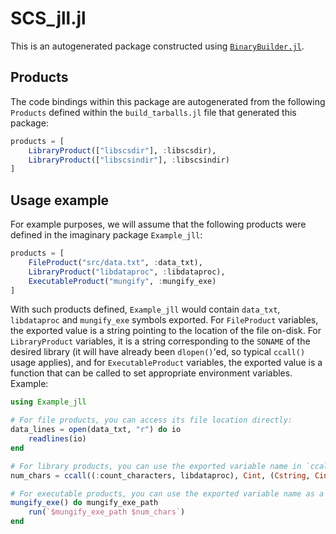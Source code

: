 # SCS_jll.jl

This is an autogenerated package constructed using [`BinaryBuilder.jl`](https://github.com/JuliaPackaging/BinaryBuilder.jl).

## Products

The code bindings within this package are autogenerated from the following `Products` defined within the `build_tarballs.jl` file that generated this package:

```julia
products = [
    LibraryProduct(["libscsdir"], :libscsdir),
    LibraryProduct(["libscsindir"], :libscsindir)
]
```

## Usage example

For example purposes, we will assume that the following products were defined in the imaginary package `Example_jll`:

```julia
products = [
    FileProduct("src/data.txt", :data_txt),
    LibraryProduct("libdataproc", :libdataproc),
    ExecutableProduct("mungify", :mungify_exe)
]
```

With such products defined, `Example_jll` would contain `data_txt`, `libdataproc` and `mungify_exe` symbols exported. For `FileProduct` variables, the exported value is a string pointing to the location of the file on-disk.  For `LibraryProduct` variables, it is a string corresponding to the `SONAME` of the desired library (it will have already been `dlopen()`'ed, so typical `ccall()` usage applies), and for `ExecutableProduct` variables, the exported value is a function that can be called to set appropriate environment variables.  Example:

```julia
using Example_jll

# For file products, you can access its file location directly:
data_lines = open(data_txt, "r") do io
    readlines(io)
end

# For library products, you can use the exported variable name in `ccall()` invocations directly
num_chars = ccall((:count_characters, libdataproc), Cint, (Cstring, Cint), data_lines[1], length(data_lines[1]))

# For executable products, you can use the exported variable name as a function that you can call
mungify_exe() do mungify_exe_path
    run(`$mungify_exe_path $num_chars`)
end
```
